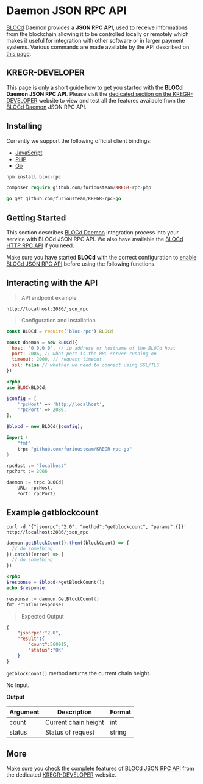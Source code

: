 # **Daemon JSON RPC API**

[BLOCd](BLOCd-Overview.md) Daemon provides a **JSON RPC API**, used to receive informations from the blockchain allowing it to be controlled locally or remotely which makes it useful for integration with other software or in larger payment systems. Various commands are made available by the API described on [this page](https://bloc-developer.com/api_BLOCd/json).

## **KREGR-DEVELOPER**

This page is only a short guide how to get you started with the **BLOCd Daemon JSON RPC API**. Please visit the [dedicated section on the KREGR-DEVELOPER](https://bloc-developer.com/api_BLOCd/json) website to view and test all the features available from the [BLOCd Daemon](BLOCd-Overview.md) JSON RPC API.


## **Installing**

Currently we support the following official client bindings:

* [JavaScript](https://www.npmjs.com/package/bloc-rpc)
* [PHP](https://github.com/furiousteam/KREGR-rpc-php)
* [Go](https://github.com/furiousteam/KREGR-rpc-go)

```javascript
npm install bloc-rpc
```

```php
composer require github.com/furiousteam/KREGR-rpc-php
```

```go
go get github.com/furiousteam/KREGR-rpc-go
```

## **Getting Started**

This section describes [BLOCd Daemon](BLOCd-Overview.md) integration process into your service with BLOCd JSON RPC API. We also have available the [BLOCd HTTP RPC API](BLOCd-daemon-http-rpc-api.md) if you need.
 
Make sure you have started **BLOCd** with the correct configuration to [enable BLOCd JSON RPC API](BLOCd-daemon-arguments.md#launch-blocd-to-enable-the-json-rpc-api) before using the following functions.


## **Interacting with the API**

> API endpoint example

```
http://localhost:2086/json_rpc
```

> Configuration and Installation

```javascript
const BLOCd = require('bloc-rpc').BLOCd

const daemon = new BLOCd({
  host: '0.0.0.0', // ip address or hostname of the BLOCd host
  port: 2086, // what port is the RPC server running on
  timeout: 2000, // request timeout
  ssl: false // whether we need to connect using SSL/TLS
})
```

```php
<?php
use BLOC\BLOCd;

$config = [
    'rpcHost' => 'http://localhost',
    'rpcPort' => 2086,
];

$blocd = new BLOCd($config);
```

```go
import (
    "fmt"
    trpc "github.com/furiousteam/KREGR-rpc-go"
)

rpcHost := "localhost"
rpcPort := 2086

daemon := trpc.BLOCd{
    URL: rpcHost,
    Port: rpcPort}
```


## **Example getblockcount**

```shell
curl -d '{"jsonrpc":"2.0", "method":"getblockcount", "params":{}}' http://localhost:2086/json_rpc
```

```javascript
daemon.getBlockCount().then((blockCount) => {
  // do something
}).catch((error) => {
  // do something
})
```

```php
<?php
$response = $blocd->getBlockCount();
echo $response;
```

```go
response := daemon.GetBlockCount()
fmt.Println(response)
```

> Expected Output

```json
{
    "jsonrpc":"2.0",
    "result":{
        "count":560915,
        "status":"OK"
    }
}
```

`getblockcount()` method returns the current chain height.

No Input.

**Output**

Argument         | Description          | Format
---------------- | -------------------- | ------
count            | Current chain height | int
status           | Status of request | string




## **More**

Make sure you check the complete features of [BLOCd JSON RPC API](https://bloc-developer.com/api_BLOCd/json) from the dedicated [KREGR-DEVELOPER](https://bloc-developer.com) website.